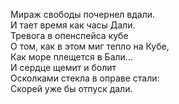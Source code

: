Мираж свободы почернел вдали.<br />И тает время как часы Дали.<br />Тревога в опенспейса кубе<br />О том, как в этом миг тепло на Кубе,<br />Как море плещется в Бали…<br />И сердце щемит и болит<br />Осколками стекла в оправе стали:<br />Скорей уже бы отпуск дали.